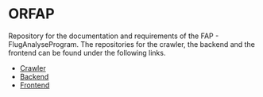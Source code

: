# ORFAP

Repository for the documentation and requirements of the FAP - FlugAnalyseProgram. The repositories for the crawler, the backend and the frontend can be found under the following links.

* [Crawler](https://github.com/ORFAP/FAPCrawler)
* [Backend](https://github.com/ORFAP/FAPBackend)
* [Frontend](https://github.com/ORFAP/flight-analyzer)

